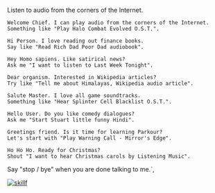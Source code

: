 Listen to audio from the corners of the Internet.

```text
Welcome Chief. I can play audio from the corners of the Internet.
Something like "Play Halo Combat Evolved O.S.T.".

Hi Person. I love reading out finance books.
Say like "Read Rich Dad Poor Dad audiobook".

Hey Homo sapiens. Like satirical news?
Ask me "I want to listen to Last Week Tonight".

Dear organism. Interested in Wikipedia articles?
Try like "Tell me about Himalayas, Wikipedia audio article".

Salute Master. I love all game soundtracks.
Something like "Hear Splinter Cell Blacklist O.S.T.".

Hello User. Do you like comedy dialogues?
Ask me "Start Stuart little funny Hindi".

Greetings friend. Is it time for learning Parkour?
Let's start with "Play Warning Call - Mirror's Edge".

Ho Ho Ho. Ready for Christmas?
Shout "I want to hear Christmas carols by Listening Music".
```

Say "stop / bye" when you are done talking to me.`,
<br>


[![skillf](https://i.imgur.com/b77JGX0.jpg)](https://skillf.github.io)
